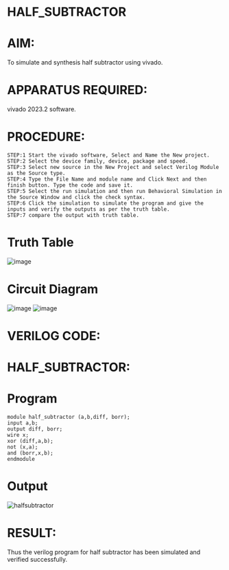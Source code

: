 # HALF_SUBTRACTOR
# AIM:
To simulate and synthesis half subtractor using vivado.

# APPARATUS REQUIRED:
vivado 2023.2 software.

# PROCEDURE:
```
STEP:1 Start the vivado software, Select and Name the New project.
STEP:2 Select the device family, device, package and speed.
STEP:3 Select new source in the New Project and select Verilog Module as the Source type.
STEP:4 Type the File Name and module name and Click Next and then finish button. Type the code and save it.
STEP:5 Select the run simulation and then run Behavioral Simulation in the Source Window and click the check syntax.
STEP:6 Click the simulation to simulate the program and give the inputs and verify the outputs as per the truth table.
STEP:7 compare the output with truth table.
```
# Truth Table
![image](https://github.com/RESMIRNAIR/HALF_SUBTRACTOR/assets/154305926/d0d5980a-6bcf-4ede-a54e-6aae3fb5f5f2)
# Circuit Diagram
![image](https://github.com/RESMIRNAIR/HALF_SUBTRACTOR/assets/154305926/df70da69-5a12-4a0d-ab84-a98dad3f7e70)
![image](https://github.com/RESMIRNAIR/HALF_SUBTRACTOR/assets/154305926/2f2d6a4d-9eda-4165-8579-1d7490b5fe97)
# VERILOG CODE:
# HALF_SUBTRACTOR:
# Program
```
module half_subtractor (a,b,diff, borr);
input a,b;
output diff, borr;
wire x;
xor (diff,a,b);
not (x,a);
and (borr,x,b);
endmodule
```
# Output
![halfsubtractor](https://github.com/THARUN729/HALF_SUBTRACTOR/assets/161407766/d9b2ac89-cefb-4f8a-ab60-cdf87db247a7)

# RESULT:
Thus the verilog program for half subtractor has been simulated and verified successfully.

